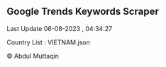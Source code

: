 

## Google Trends Keywords Scraper 
 
Last Update 06-08-2023 , 04:34:27

Country List :
VIETNAM.json



© Abdul Muttaqin 
